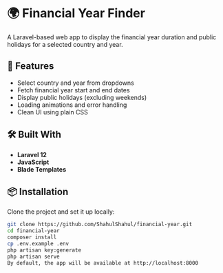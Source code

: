 # 🌍 Financial Year Finder

A Laravel-based web app to display the financial year duration and public holidays for a selected country and year.

## 🚀 Features

- Select country and year from dropdowns
- Fetch financial year start and end dates
- Display public holidays (excluding weekends)
- Loading animations and error handling
- Clean UI using plain CSS

## 🛠️ Built With

- **Laravel 12**
- **JavaScript**
- **Blade Templates**

## 📦 Installation

Clone the project and set it up locally:

```bash
git clone https://github.com/ShahulShahul/financial-year.git
cd financial-year
composer install
cp .env.example .env
php artisan key:generate
php artisan serve
By default, the app will be available at http://localhost:8000
```
